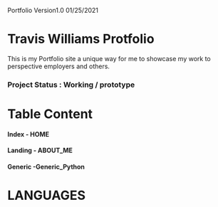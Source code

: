 Portfolio Version1.0 01/25/2021
# Travis Williams Protfolio 
This is my Portfolio site a unique way for me to showcase my work to perspective employers and others.
### Project Status : Working / prototype

# Table Content 
#### Index - HOME
#### Landing - ABOUT_ME
#### Generic -Generic_Python

# LANGUAGES 

